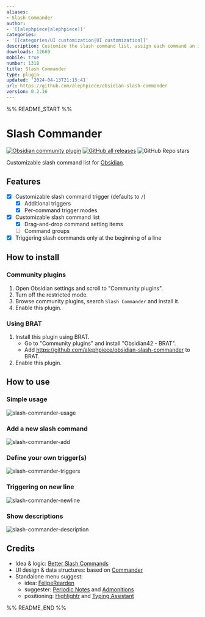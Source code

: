 ```yaml
---
aliases:
- Slash Commander
author:
- '[[alephpiece|alephpiece]]'
categories:
- '[[categories/UI customization|UI customization]]'
description: Customize the slash command list, assign each command an icon.
downloads: 12669
mobile: true
number: 1318
title: Slash Commander
type: plugin
updated: '2024-04-13T21:15:41'
url: https://github.com/alephpiece/obsidian-slash-commander
version: 0.2.16
---
```


%% README_START %%

# Slash Commander

[![Obsidian community plugin](https://img.shields.io/badge/dynamic/json?url=https%3A%2F%2Fraw.githubusercontent.com%2Fobsidianmd%2Fobsidian-releases%2Fmaster%2Fcommunity-plugin-stats.json&query=%24%5B%22slash-commander%22%5D.downloads&logo=obsidian&label=downloads)](https://obsidian.md/plugins?id=slash-commander) [![GitHub all releases](https://img.shields.io/github/downloads/alephpiece/obsidian-slash-commander/total?logo=GitHub)](https://github.com/alephpiece/obsidian-slash-commander/releases) ![GitHub Repo stars](https://custom-icon-badges.demolab.com/github/stars/alephpiece/obsidian-slash-commander?logo=star)

Customizable slash command list for [Obsidian](https://obsidian.md).

## Features

- [x] Customizable slash command trigger (defaults to `/`)
	- [x] Additional triggers
   - [x] Per-command trigger modes
- [x] Customizable slash command list
	- [x] Drag-and-drop command setting items
 	- [ ] Command groups
- [x] Triggering slash commands only at the beginning of a line

## How to install

### Community plugins

1. Open Obsidian settings and scroll to "Community plugins".
2. Turn off the restricted mode.
3. Browse community plugins, search `Slash Commander` and install it.
4. Enable this plugin.

### Using BRAT

1. Install this plugin using BRAT.
   - Go to "Community plugins" and install "Obsidian42 - BRAT". 
   - Add https://github.com/alephpiece/obsidian-slash-commander to BRAT.
2. Enable this plugin.

## How to use

### Simple usage

![slash-commander-usage](https://github.com/alephpiece/obsidian-slash-commander/assets/22237751/bf30296d-0588-48f0-852f-ef1deaf46e27)

### Add a new slash command

![slash-commander-add](https://github.com/alephpiece/obsidian-slash-commander/assets/22237751/95750d82-1846-4a29-af13-9e450cca4a65)

### Define your own trigger(s)

![slash-commander-triggers](https://github.com/alephpiece/obsidian-slash-commander/assets/22237751/94f63b78-bf79-45f2-b84b-9bcdb5fe393e)

### Triggering on new line

![slash-commander-newline](https://github.com/alephpiece/obsidian-slash-commander/assets/22237751/1343483e-d889-496d-a05f-dd80bcad1797)

### Show descriptions

![slash-commander-description](https://github.com/alephpiece/obsidian-slash-commander/assets/22237751/9b1f3cf9-f04b-4d0b-96ac-b8520edb09e4)

## Credits

- Idea & logic: [Better Slash Commands](https://github.com/SPiCaRiA/obsidian-better-slash-commands)
- UI design & data structures: based on [Commander](https://github.com/phibr0/obsidian-commander)
- Standalone menu suggest:
  - idea: [FelipeRearden](https://github.com/FelipeRearden)
  - suggester: [Periodic Notes](https://github.com/liamcain/obsidian-periodic-notes) and [Admonitions](https://github.com/javalent/admonitions)
  - positioning: [Highlightr](https://github.com/chetachiezikeuzor/Highlightr-Plugin) and [Typing Assistant](https://github.com/Jambo2018/notion-assistant-plugin)


%% README_END %%